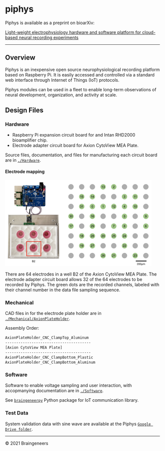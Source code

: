 # piphys

Piphys is available as a preprint on bioarXiv: 

[Light-weight electrophysiology hardware and software platform for cloud-based neural recording experiments](https://www.biorxiv.org/content/10.1101/2021.05.18.444685v2)

--------
## Overview

Piphys is an inexpensive open source neurophysiological recording platform based on Raspberry Pi. It is easily accessed and controlled via a standard web interface through Internet of Things (IoT) protocols. 

Piphys modules can be used in a fleet to enable long-term observations of neural development, organization, and activity at scale. 


## Design Files

### Hardware
- Raspberry Pi expansion circuit board for and Intan RHD2000 bioamplifier chip.
- Electrode adapter circuit board for Axion CytoView MEA Plate.

Source files, documentation, and files for manufacturing each circuit board are in [`./Hardware`](https://github.com/braingeneers/piphys/tree/main/Hardware).

#### Electrode mapping

<img src="./img/channel_map.png" height="280">

There are 64 electrodes in a well B2 of the Axion CytoView MEA Plate. The electrode adapter circuit board allows 32 of the 64 electrodes to be recorded by Piphys. The green dots are the recorded channels, labeled with their channel number in the data file sampling sequence.

### Mechanical
CAD files in for the electrode plate holder are in [`./Mechanical/AxionPlateHolder`](https://github.com/braingeneers/piphys/tree/main/Mechanical/AxionPlateHolder).

Assembly Order:
```
AxionPlateHolder_CNC_ClampTop_Aluminum
---------------------------------------
[Axion CytoView MEA Plate]
---------------------------------------
AxionPlateHolder_CNC_ClampBottom_Plastic
AxionPlateHolder_CNC_ClampBottom_Aluminum
```

### Software
Software to enable voltage sampling and user interaction, with accopmanying documentation are in [`./Software`](https://github.com/braingeneers/piphys/tree/main/Software).

See [`braingeneerpy`](https://github.com/braingeneers/braingeneerspy) Python package for IoT communication library.


### Test Data
System validation data with sine wave are available at the Piphys [`Google Drive folder`](https://drive.google.com/drive/folders/1S5Uj3old0Q09hUaioH9NGgg6K85ICtAz?usp=sharing).


----
© 2021 Braingeneers
